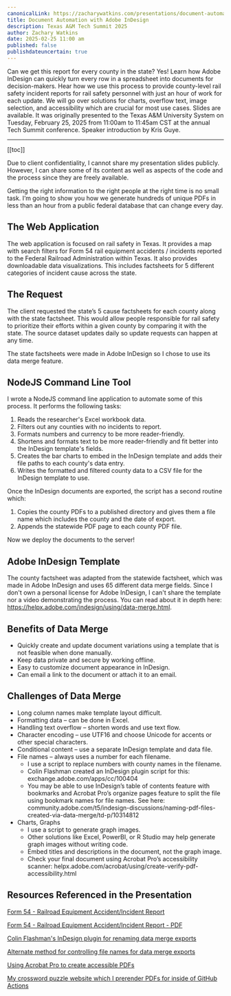 ```yaml
---
canonicalLink: https://zacharywatkins.com/presentations/document-automation-with-adobe-indesign
title: Document Automation with Adobe InDesign
description: Texas A&M Tech Summit 2025
author: Zachary Watkins
date: 2025-02-25 11:00 am
published: false
publishdateuncertain: true
---
```


Can we get this report for every county in the state? Yes! Learn how Adobe InDesign can quickly turn every row in a spreadsheet into documents for decision-makers. Hear how we use this process to provide county-level rail safety incident reports for rail safety personnel with just an hour of work for each update. We will go over solutions for charts, overflow text, image selection, and accessibility which are crucial for most use cases. Slides are available. It was originally presented to the Texas A&M University System on Tuesday, February 25, 2025 from 11:00am to 11:45am CST at the annual Tech Summit conference. Speaker introduction by Kris Guye.

---

[[toc]]

Due to client confidentiality, I cannot share my presentation slides publicly. However, I can share some of its content as well as aspects of the code and the process since they are freely available.

Getting the right information to the right people at the right time is no small task. I’m going to show you how we generate hundreds of unique PDFs in less than an hour from a public federal database that can change every day.

## The Web Application

The web application is focused on rail safety in Texas. It provides a map with search filters for Form 54 rail equipment accidents / incidents reported to the Federal Railroad Administration within Texas. It also provides downloadable data visualizations. This includes factsheets for 5 different categories of incident cause across the state.

## The Request

The client requested the state’s 5 cause factsheets for each county along with the state factsheet. This would allow people responsible for rail safety to prioritize their efforts within a given county by comparing it with the state. The source dataset updates daily so update requests can happen at any time.

The state factsheets were made in Adobe InDesign so I chose to use its data merge feature.

## NodeJS Command Line Tool

I wrote a NodeJS command line application to automate some of this process. It performs the following tasks:

1. Reads the researcher's Excel workbook data.
2. Filters out any counties with no incidents to report.
3. Formats numbers and currency to be more reader-friendly.
4. Shortens and formats text to be more reader-friendly and fit better into the InDesign template's fields.
5. Creates the bar charts to embed in the InDesign template and adds their file paths to each county's data entry.
6. Writes the formatted and filtered county data to a CSV file for the InDesign template to use.

Once the InDesign documents are exported, the script has a second routine which:

1. Copies the county PDFs to a published directory and gives them a file name which includes the county and the date of export.
2. Appends the statewide PDF page to each county PDF file.

Now we deploy the documents to the server!

## Adobe InDesign Template

The county factsheet was adapted from the statewide factsheet, which was made in Adobe InDesign and uses 65 different data merge fields. Since I don't own a personal license for Adobe InDesign, I can't share the template nor a video demonstrating the process. You can read about it in depth here: https://helpx.adobe.com/indesign/using/data-merge.html.

## Benefits of Data Merge

- Quickly create and update document variations using a template that is not feasible when done manually.
- Keep data private and secure by working offline.
- Easy to customize document appearance in InDesign.
- Can email a link to the document or attach it to an email.

## Challenges of Data Merge

- Long column names make template layout difficult.
- Formatting data – can be done in Excel.
- Handling text overflow – shorten words and use text flow.
- Character encoding – use UTF16 and choose Unicode for accents or other special characters.
- Conditional content – use a separate InDesign template and data file.
- File names – always uses a number for each filename.
  - I use a script to replace numbers with county names in the filename.
  - Colin Flashman created an InDesign plugin script for this: exchange.adobe.com/apps/cc/100404
  - You may be able to use InDesign’s table of contents feature with bookmarks and Acrobat Pro’s organize pages feature to split the file using bookmark names for file names. See here: community.adobe.com/t5/indesign-discussions/naming-pdf-files-created-via-data-merge/td-p/10314812
- Charts, Graphs
  - I use a script to generate graph images.
  - Other solutions like Excel, PowerBI, or R Studio may help generate graph images without writing code.
  - Embed titles and descriptions in the document, not the graph image.
  - Check your final document using Acrobat Pro’s accessibility scanner: helpx.adobe.com/acrobat/using/create-verify-pdf-accessibility.html

## Resources Referenced in the Presentation

[Form 54 - Railroad Equipment Accident/Incident Report](https://data.transportation.gov/Railroads/Railroad-Equipment-Accident-Incident-Source-Data-F/aqxq-n5hy/about_data)

[Form 54 - Railroad Equipment Accident/Incident Report - PDF](https://railroads.dot.gov/sites/fra.dot.gov/files/2019-09/F6180_54_EffectiveJune012011.pdf)

[Colin Flashman's InDesign plugin for renaming data merge exports](https://exchange.adobe.com/apps/cc/100404)

[Alternate method for controlling file names for data merge exports](https://community.adobe.com/t5/indesign-discussions/naming-pdf-files-created-via-data-merge/td-p/10314812)

[Using Acrobat Pro to create accessible PDFs](https://helpx.adobe.com/acrobat/using/create-verify-pdf-accessibility.html)

[My crossword puzzle website which I prerender PDFs for inside of GitHub Actions](https://crossword.zacharywatkins.com)
